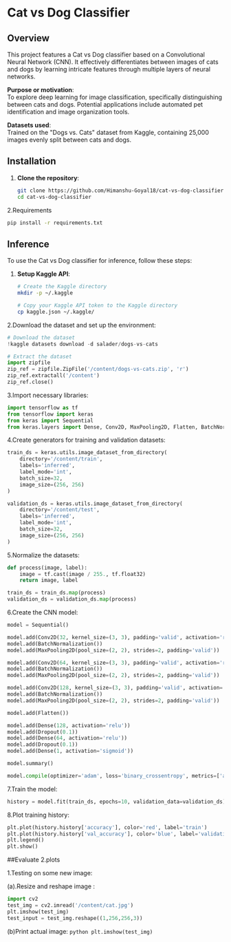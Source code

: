 # Cat vs Dog Classifier

## Overview
This project features a Cat vs Dog classifier based on a Convolutional Neural Network (CNN). It effectively differentiates between images of cats and dogs by learning intricate features through multiple layers of neural networks.

**Purpose or motivation**:  
To explore deep learning for image classification, specifically distinguishing between cats and dogs. Potential applications include automated pet identification and image organization tools.

**Datasets used**:  
Trained on the "Dogs vs. Cats" dataset from Kaggle, containing 25,000 images evenly split between cats and dogs.

## Installation
1. **Clone the repository**:
   ```bash
   git clone https://github.com/Himanshu-Goyal18/cat-vs-dog-classifier.git
   cd cat-vs-dog-classifier
   ```
   
2.Requirements
```bash
pip install -r requirements.txt
```

## Inference
To use the Cat vs Dog classifier for inference, follow these steps:

1. **Setup Kaggle API**:
   ```bash
   # Create the Kaggle directory
   mkdir -p ~/.kaggle
   
   # Copy your Kaggle API token to the Kaggle directory
   cp kaggle.json ~/.kaggle/
   ```

2.Download the dataset and set up the environment:
  ```python
# Download the dataset
!kaggle datasets download -d salader/dogs-vs-cats

# Extract the dataset
import zipfile
zip_ref = zipfile.ZipFile('/content/dogs-vs-cats.zip', 'r')
zip_ref.extractall('/content')
zip_ref.close()
```
3.Import necessary libraries:
```python
import tensorflow as tf
from tensorflow import keras
from keras import Sequential
from keras.layers import Dense, Conv2D, MaxPooling2D, Flatten, BatchNormalization, Dropout
```
4.Create generators for training and validation datasets:
```python
train_ds = keras.utils.image_dataset_from_directory(
    directory='/content/train',
    labels='inferred',
    label_mode='int',
    batch_size=32,
    image_size=(256, 256)
)

validation_ds = keras.utils.image_dataset_from_directory(
    directory='/content/test',
    labels='inferred',
    label_mode='int',
    batch_size=32,
    image_size=(256, 256)
)

```
5.Normalize the datasets:
```python
def process(image, label):
    image = tf.cast(image / 255., tf.float32)
    return image, label

train_ds = train_ds.map(process)
validation_ds = validation_ds.map(process)

```
6.Create the CNN model:
```python
model = Sequential()

model.add(Conv2D(32, kernel_size=(3, 3), padding='valid', activation='relu', input_shape=(256, 256, 3)))
model.add(BatchNormalization())
model.add(MaxPooling2D(pool_size=(2, 2), strides=2, padding='valid'))

model.add(Conv2D(64, kernel_size=(3, 3), padding='valid', activation='relu'))
model.add(BatchNormalization())
model.add(MaxPooling2D(pool_size=(2, 2), strides=2, padding='valid'))

model.add(Conv2D(128, kernel_size=(3, 3), padding='valid', activation='relu'))
model.add(BatchNormalization())
model.add(MaxPooling2D(pool_size=(2, 2), strides=2, padding='valid'))

model.add(Flatten())

model.add(Dense(128, activation='relu'))
model.add(Dropout(0.1))
model.add(Dense(64, activation='relu'))
model.add(Dropout(0.1))
model.add(Dense(1, activation='sigmoid'))

model.summary()

model.compile(optimizer='adam', loss='binary_crossentropy', metrics=['accuracy'])

```
7.Train the model:
```python
history = model.fit(train_ds, epochs=10, validation_data=validation_ds)
```
8.Plot training history:

```python
plt.plot(history.history['accuracy'], color='red', label='train')
plt.plot(history.history['val_accuracy'], color='blue', label='validation')
plt.legend()
plt.show()

```

##Evaluate
2.plots


1.Testing on some new image:

   (a).Resize and reshape image :
   ```python
   import cv2
   test_img = cv2.imread('/content/cat.jpg')
   plt.imshow(test_img)
   test_input = test_img.reshape((1,256,256,3))
   ```


  (b)Print actual image:
     ```python
     plt.imshow(test_img)
     ```

     



   
